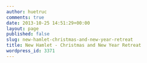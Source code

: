 ```yaml
---
author: huetruc
comments: true
date: 2013-10-25 14:51:29+00:00
layout: page
published: false
slug: new-hamlet-christmas-and-new-year-retreat
title: New Hamlet - Christmas and New Year Retreat
wordpress_id: 3371
---
```



